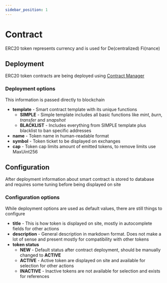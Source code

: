 ```yaml
---
sidebar_position: 1
---
```


# Contract

ERC20 token represents currency and is used for De(centralized) Fi(nance)

## Deployment

ERC20 token contracts are being deployed using [Contract Manager](/docs/admin-panel/ContractManager)

### Deployment options

This information is passed directly to blockchain

- **template** - Smart contract template with its unique functions
  - **SIMPLE** - Simple template includes all basic functions like _mint_, _burn_, _transfer_ and _snapshot_
  - **BLACKLIST** - Includes everything from SIMPLE template plus blacklist to ban specific addresses
- **name** - Token name in human-readable format
- **symbol** - Token ticket to be displayed on exchanges
- **cap** - Token cap limits amount of emitted tokens, to remove limits use MaxUint256

## Configuration

After deployment information about smart contract is stored to database and requires some tuning before being displayed on site 

### Configuration options

While deployment options are used as default values, there are still things to configure

- **title** - This is how token is displayed on site, mostly in autocomplete fields for other actions
- **description** - General description in markdown format. Does not make a lot of sense and present mostly for compatibility with other tokens
- **token status** 
  - **NEW** - Default status after contract deployment, should be manually changed to **ACTIVE**
  - **ACTIVE** - Active token are displayed on site and available for selection for other actions
  - **INACTIVE** - Inactive tokens are not available for selection and exists for references
